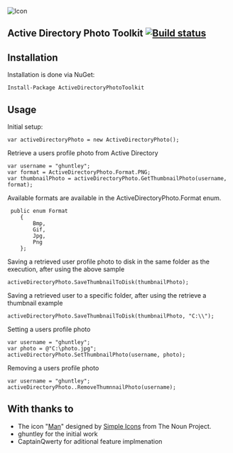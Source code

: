![Icon](https://i.imgur.com/MJITwBP.png)
## Active Directory Photo Toolkit [![Build status](https://ci.appveyor.com/api/projects/status/k0v9fhu227g2cgel/branch/master?svg=true)](https://ci.appveyor.com/project/ghuntley/active-directory-photo-toolkit/branch/master)


## Installation

Installation is done via NuGet:

    Install-Package ActiveDirectoryPhotoToolkit

## Usage

Initial setup:

    var activeDirectoryPhoto = new ActiveDirectoryPhoto();

Retrieve a users profile photo from Active Directory

    var username = "ghuntley";
    var format = ActiveDirectoryPhoto.Format.PNG;
    var thumbnailPhoto = activeDirectoryPhoto.GetThumbnailPhoto(username, format);
    
Available formats are available in the ActiveDirectoryPhoto.Format enum.
     
     public enum Format
        {
            Bmp, 
            Gif, 
            Jpg, 
            Png
        };
    
Saving a retrieved user profile photo to disk in the same folder as the execution, after using the above sample
    
    activeDirectoryPhoto.SaveThumbnailToDisk(thumbnailPhoto);

Saving a retrieved user to a specific folder, after using the retrieve a thumbnail example 

    activeDirectoryPhoto.SaveThumbnailToDisk(thumbnailPhoto, "C:\\");

Setting a users profile photo
    
    var username = "ghuntley";
    var photo = @"C:\photo.jpg";
    activeDirectoryPhoto.SetThumbnailPhoto(username, photo);
    
Removing a users profile photo
    
    var username = "ghuntley";
    activeDirectoryPhoto..RemoveThumnnailPhoto(username);

## With thanks to
* The icon "<a href="http://thenounproject.com/term/man/32098/" target="_blank">Man</a>" designed by <a href="http://thenounproject.com/SimpleIcons" target="_blank">Simple Icons</a> from The Noun Project.
* ghuntley for the initial work
* CaptainQwerty for aditional feature implmenation

